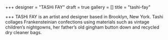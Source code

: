 +++
designer = "TASHi FAY"
draft = true
gallery = []
title = "tashi-fay"

+++
TASHi FAY is an artist and designer based in Brooklyn, New York. Tashi collages Frankensteinian confections using materials such as vintage children’s nightgowns, her father’s old gingham button down and recycled dry cleaner bags.